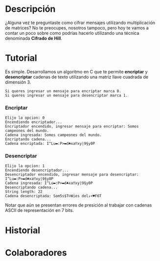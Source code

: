 # Descripción
¿Alguna vez te preguntaste como cifrar mensajes utilizando multiplicación de matrices? No te preocupes, nosotros tampoco, pero hoy te vamos a contar un poco sobre como podrías hacerlo utilizando una técnica denominada **Cifrado de Hill**. 

# Tutorial
Es simple. Desarrollamos un algoritmo en C que te permite **encriptar** y **desencriptar** cadenas de texto utilizando una matriz llave cuadrada de dimensión 3. 

```
Si queres ingresar un mensaje para encriptar marca 0.
Si queres ingresar un mensaje para desencriptar marca 1.
```

### Encriptar
```
Elijo la opcion: 0
Encendiendo encriptador...
Encriptador encendido, ingresar mensaje para encriptar: Somos campeones del mundo.
Cadena ingresada: Somos campeones del mundo.
Encriptando cadena...
Cadena encriptada: I^Lu▬:P>▬d♣xa‼xy|9§y0P
```

### Desencriptar
```
Elijo la opcion: 1
Encendiendo desencriptador...
Desencriptador encendido, ingresar mensaje para desencriptar: I^Lu▬:P>▬d♣xa‼xy|9§y0P
Cadena ingresada: I^Lu▬:P>▬d♣xa‼xy|9§y0P
Desencriptando cadena...
String length: 22
Cadena desencriptada: Som5s$T☺Wies del↓<♥F6T
```
Notar que aún se presentan errores de presición al trabajar con cadenas ASCII de representación en 7 bits. 

# Historial

# Colaboradores

